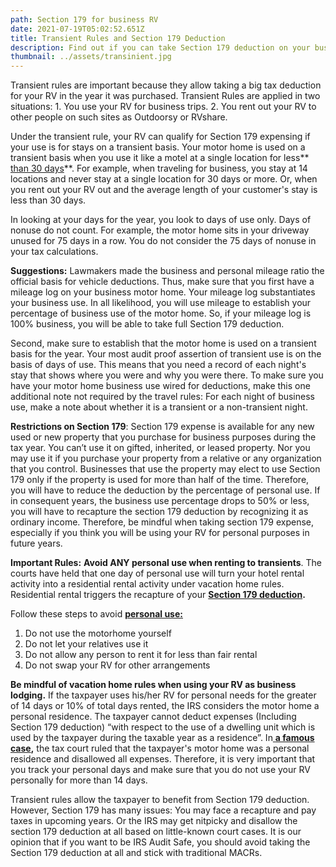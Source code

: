```yaml
---
path: Section 179 for business RV
date: 2021-07-19T05:02:52.651Z
title: Transient Rules and Section 179 Deduction
description: Find out if you can take Section 179 deduction on your business motor home
thumbnail: ../assets/transinient.jpg
---
```

Transient rules are important because they allow taking a big tax deduction for your RV in the year it was purchased. Transient Rules are applied in two situations: 1. You use your RV for business trips. 2. You rent out your RV to other people on such sites as Outdoorsy or RVshare.

Under the transient rule, your RV can qualify for Section 179 expensing if your use is for stays on a transient basis. Your motor home is used on a transient basis when you use it like a motel at a single location for less** [than 30 days](https://bradfordtaxinstitute.com/Endnotes/Reg_1_48-1h2ii.pdf)**. For example, when traveling for business, you stay at 14 locations and never stay at a single location for 30 days or more.  Or, when you rent out your RV out and the average length of your customer's stay is less than 30 days.

In looking at your days for the year, you look to days of use only. Days of nonuse do not count. For example, the motor home sits in your driveway unused for 75 days in a row. You do not consider the 75 days of nonuse in your tax calculations.

**Suggestions:**
Lawmakers made the business and personal mileage ratio the official basis for vehicle deductions. Thus, make sure that you first have a mileage log on your business motor home. Your mileage log substantiates your business use. In all likelihood, you will use mileage to establish your percentage of business use of the motor home. So, if your mileage log is 100% business, you will be able to take full Section 179 deduction.

Second, make sure to establish that the motor home is used on a transient basis for the year. Your most audit proof assertion of transient use is on the basis of days of use. This means that you need a record of each night's stay that shows where you were and why you were there. To make sure you have your motor home business use wired for deductions, make this one additional note not required by the travel rules: For each night of business use, make a note about whether it is a transient or a non-transient night. 

**Restrictions on Section 179**:
Section 179 expense is available for any new used or new property that you purchase for business purposes during the tax year. You can’t use it on gifted, inherited, or leased property. Nor you may use it if you purchase your property from a relative or any organization that you control. Businesses that use the property may elect to use Section 179 only if the property is used for more than half of the time. Therefore, you will have to reduce the deduction by the percentage of personal use. If in consequent years, the business use percentage drops to 50% or less, you will have to recapture the section 179 deduction by recognizing it as ordinary income. Therefore, be mindful when taking section 179 expense, especially if you think you will be using your RV for personal purposes in future years. 

**Important Rules:** 
**Avoid ANY personal use when renting to transients**.                                                                                                 The courts have held that one day of personal use will turn your hotel rental activity into a residential rental activity under vacation home rules. Residential rental triggers the recapture of your **[Section 179 deduction](https://www.bradfordtaxinstitute.com/Endnotes/TC_Memo_2006-33.pdf).** 

Follow these steps to avoid **[personal use:](https://www.bradfordtaxinstitute.com/Endnotes/Prop_Reg_1_280A-1e.pdf)**

1. Do not use the motorhome yourself
2. Do not let your relatives use it
3. Do not allow any person to rent it for less than fair rental
4. Do not swap your RV for other arrangements

**Be mindful of vacation home rules when using your RV as business lodging.**
If the taxpayer uses his/her RV for personal needs for the greater of 14 days or 10% of total days rented, the IRS considers the motor home a personal residence. The taxpayer cannot deduct expenses (Including Section 179 deduction) “with respect to the use of a dwelling unit which is used by the taxpayer during the taxable year as a residence”. In[ **a famous case**](https://www.bradfordtaxinstitute.com/Endnotes/TC_Memo_2014-160.pdf)**,** the tax court ruled that the taxpayer's motor home was a personal residence and disallowed all expenses. Therefore, it is very important that you track your personal days and make sure that you do not use your RV personally for more than 14 days.

Transient rules allow the taxpayer to benefit from Section 179 deduction. However, Section 179 has many issues: You may face a recapture and pay taxes in upcoming years. Or the IRS may get nitpicky and disallow the section 179 deduction at all based on little-known court cases. It is our opinion that if you want to be IRS Audit Safe, you should avoid taking the Section 179 deduction at all and stick with traditional MACRs.